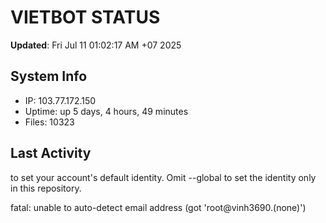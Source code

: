 # VIETBOT STATUS
**Updated**: Fri Jul 11 01:02:17 AM +07 2025

## System Info
- IP: 103.77.172.150
- Uptime: up 5 days, 4 hours, 49 minutes
- Files: 10323

## Last Activity

to set your account's default identity.
Omit --global to set the identity only in this repository.

fatal: unable to auto-detect email address (got 'root@vinh3690.(none)')
